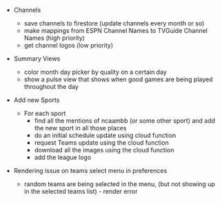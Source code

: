 - Channels
    - save channels to firestore (update channels every month or so)
    - make mappings from ESPN Channel Names to TVGuide Channel Names (high priority)
    - get channel logos (low priority)
- Summary Views
    - color month day picker by quality on a certain day
    - show a pulse view that shows when good games are being played throughout the day

- Add new Sports
    - For each sport
        - find all the mentions of ncaambb (or some other sport) and add the new sport in all those places
        - do an initial schedule update using cloud function
        - request Teams update using the cloud function
        - download all the images using the cloud function
        - add the league logo

- Rendering issue on teams select menu in preferences
    - random teams are being selected in the menu, (but not showing up in the selected teams list) - render error